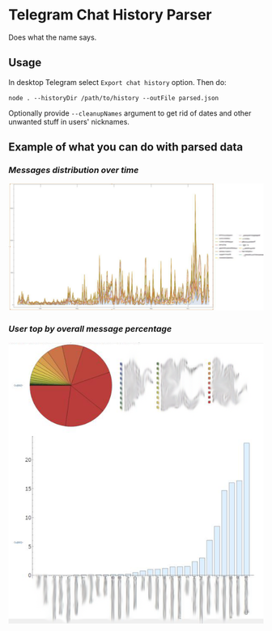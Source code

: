 
# Telegram Chat History Parser

Does what the name says. 

## Usage

In desktop Telegram select `Export chat history` option. 
Then do:
```
node . --historyDir /path/to/history --outFile parsed.json
```

Optionally provide `--cleanupNames` argument to get rid of dates and other unwanted stuff in users' nicknames.



## Example of what you can do with parsed data
### _Messages distribution over time_  
![](pics/1.png)

### _User top by overall message percentage_  
![](pics/2.png)

